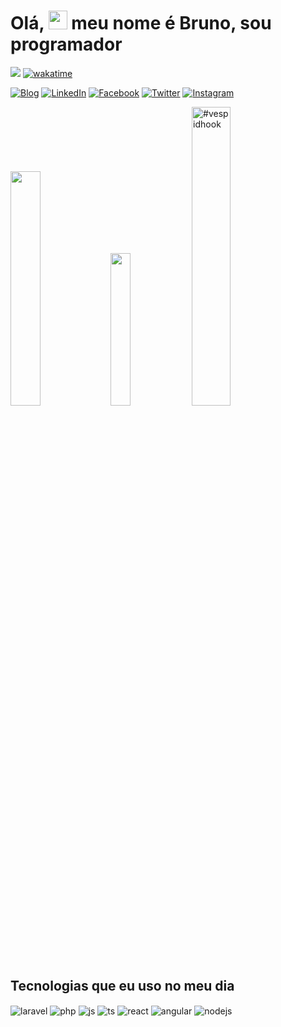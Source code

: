 # Olá, <img src="https://raw.githubusercontent.com/MartinHeinz/MartinHeinz/master/wave.gif" width="30px"> meu nome é Bruno, sou programador

![](https://komarev.com/ghpvc/?username=vespidhook)
[![wakatime](https://wakatime.com/badge/user/67877554-cafb-4473-baee-a235df98322d.svg)](https://wakatime.com/@67877554-cafb-4473-baee-a235df98322d)

[![Blog](https://img.shields.io/website?label=brunoalves.dev.br&style=for-the-badge&url=https://brunoalves.dev.br/)](https://brunoalves.dev.br)
[![LinkedIn](https://img.shields.io/badge/LinkedIn-0077B5?style=for-the-badge&logo=linkedin&logoColor=white)](https://www.linkedin.com/in/brunoalvesilva/)
[![Facebook](https://img.shields.io/badge/Facebook-1877F2?style=for-the-badge&logo=facebook&logoColor=white)](https://www.facebook.com/vespidhook/)
[![Twitter](https://img.shields.io/badge/Twitter-1DA1F2?style=for-the-badge&logo=twitter&logoColor=white)](https://instagram.com/bruno_alvessilva)
[![Instagram](https://img.shields.io/badge/Instagram-E4405F?style=for-the-badge&logo=instagram&logoColor=white)](https://instagram.com/bruno_alvessilva)

<div style="display: inline_block">
  <img width="31%" src="https://github-readme-stats.vercel.app/api?username=vespidhook&show_icons=true&theme=algolia&line_height=27">
  <img width="25%" src="https://github-readme-stats.vercel.app/api/top-langs/?username=vespidhook&layout=compact&theme=algolia"/>

  <img width="35%" src="https://github-readme-streak-stats.herokuapp.com/?user=vespidhook&theme=algolia" alt="#vespidhook" />
</div>

## Tecnologias que eu uso no meu dia

<div style="display: inline_block">
  <img align="center" alt="laravel" src="https://img.shields.io/badge/Laravel-FF2D20?style=for-the-badge&logo=laravel&logoColor=white" />
  <img align="center" alt="php" src="https://img.shields.io/badge/PHP-777BB4?style=for-the-badge&logo=php&logoColor=white" />  
  <img align="center" alt="js" src="https://img.shields.io/badge/JavaScript-F7DF1E?style=for-the-badge&logo=javascript&logoColor=black" />
  <img align="center" alt="ts" src="https://img.shields.io/badge/TypeScript-007ACC?style=for-the-badge&logo=typescript&logoColor=white" />
  <img align="center" alt="react" src="https://img.shields.io/badge/React-20232A?style=for-the-badge&logo=react&logoColor=61DAFB" />
  <img align="center" alt="angular" src="https://img.shields.io/badge/Angular-DD0031?style=for-the-badge&logo=angular&logoColor=white" />
  <img align="center" alt="nodejs" src="https://img.shields.io/badge/Node.js-43853D?style=for-the-badge&logo=node.js&logoColor=white" />
</div><br/>
